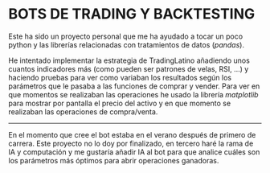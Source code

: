 # BOTS DE TRADING Y BACKTESTING

Este ha sido un proyecto personal que me ha ayudado a tocar un poco python y las librerías relacionadas con tratamientos de datos (*pandas*).

He intentado implementar la estrategia de TradingLatino añadiendo unos cuantos indicadores más (como pueden ser patrones de velas, RSI, ...) y haciendo pruebas para ver como variaban los resultados según los parámetros que le pasaba a las funciones de comprar y vender. Para ver en que momentos se realizaban las operaciones he usado la librería *matplotlib* para mostrar por pantalla el precio del activo y en que momento se realizaban las operaciones de compra/venta.
***
En el momento que cree el bot estaba en el verano después de primero de carrera. Este proyecto no lo doy por finalizado, en tercero haré la rama de IA y computación y me gustaría añadir IA al bot para que analice cuáles son los parámetros más óptimos para abrir operaciones ganadoras.
